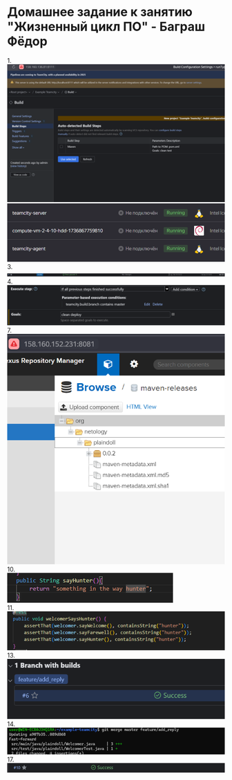 # Домашнее задание к занятию "Жизненный цикл ПО" - Баграш Фёдор

1.\
![alt text](./img/tsk1.png)\
![alt text](./img/tsk2.png)\
3.\
![alt text](./img/tsk4.png)\
4.\
![alt text](./img/tsk3.png)\
7.\
![alt text](./img/tsk5.png)\
10.\
![alt text](./img/tsk7.png)\
11.\
![alt text](./img/tsk6.png)\
13.\
![alt text](./img/tsk9.png)\
14.\
![alt text](./img/tsk11.png)\
17.\
![alt text](./img/tsk10.png)


